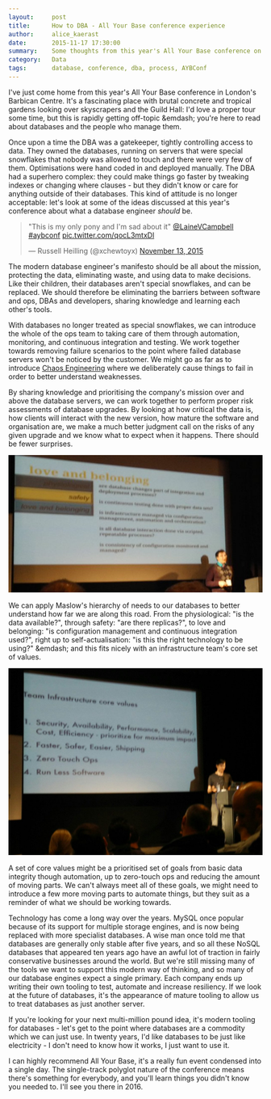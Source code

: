 ```yaml
---
layout:     post
title:      How to DBA - All Your Base conference experience
author:     alice_kaerast
date:       2015-11-17 17:30:00
summary:    Some thoughts from this year's All Your Base conference on the past, present and future of how we manage databases.
category:   Data
tags:       database, conference, dba, process, AYBConf
---
```


I've just come home from this year's All Your Base conference in London's Barbican Centre.  It's a fascinating place with brutal concrete and tropical gardens looking over skyscrapers and the Guild Hall: I'd love a proper tour some time, but this is rapidly getting off-topic &emdash; you're here to read about databases and the people who manage them.

Once upon a time the DBA was a gatekeeper, tightly controlling access to data.  They owned the databases, running on servers that were special snowflakes that nobody was allowed to touch and there were very few of them.  Optimisations were hand coded in and deployed manually.  The DBA had a superhero complex: they could make things go faster by tweaking indexes or changing where clauses - but they didn't know or care for anything outside of their databases.  This kind of attitude is no longer acceptable: let's look at some of the ideas discussed at this year's conference about what a database engineer *should* be.

<blockquote class="twitter-tweet" lang="en-gb"><p lang="en" dir="ltr">&quot;This is my only pony and I&#39;m sad about it&quot; <a href="https://twitter.com/LaineVCampbell">@LaineVCampbell</a> <a href="https://twitter.com/hashtag/aybconf?src=hash">#aybconf</a> <a href="https://t.co/qocL3mtxDl">pic.twitter.com/qocL3mtxDl</a></p>&mdash; Russell Heilling (@xchewtoyx) <a href="https://twitter.com/xchewtoyx/status/665138902601228288">November 13, 2015</a></blockquote>
<script async src="//platform.twitter.com/widgets.js" charset="utf-8"></script>

The modern database engineer's manifesto should be all about the mission, protecting the data, eliminating waste, and using data to make decisions.  Like their children, their databases aren't special snowflakes, and can be replaced.  We should therefore be eliminating the barriers between software and ops, DBAs and developers, sharing knowledge and learning each other's tools.

With databases no longer treated as special snowflakes, we can introduce the whole of the ops team to taking care of them through automation, monitoring, and continuous integration and testing.  We work together towards removing failure scenarios to the point where failed database servers won't be noticed by the customer.  We might go as far as to introduce [Chaos Engineering](http://www.principlesofchaos.org) where we deliberately cause things to fail in order to better understand weaknesses.

By sharing knowledge and prioritising the company's mission over and above the database servers, we can work together to perform proper risk assessments of database upgrades.  By looking at how critical the data is, how clients will interact with the new version, how mature the software and organisation are, we make a much better judgment call on the risks of any given upgrade and we know what to expect when it happens.  There should be fewer surprises.

![Maslow's Hierarchy Of Databases](/images/maslows-hierarchy-databases.jpg)

We can apply Maslow's hierarchy of needs to our databases to better understand how far we are along this road.  From the physiological: "is the data available?", through safety: "are there replicas?", to love and belonging: "is configuration management and continuous integration used?", right up to self-actualisation: "is this the right technology to be using?" &emdash; and this fits nicely with an infrastructure team's core set of values.

![Infra Core Values](/images/infra-core-values.jpg)

A set of core values might be a prioritised set of goals from basic data integrity though automation, up to zero-touch ops and reducing the amount of moving parts.  We can't always meet all of these goals, we might need to introduce a few more moving parts to automate things, but they suit as a reminder of what we should be working towards.

Technology has come a long way over the years.  MySQL once popular because of its support for multiple storage engines, and is now being replaced with more specialist databases.  A wise man once told me that databases are generally only stable after five years, and so all these NoSQL databases that appeared ten years ago have an awful lot of traction in fairly conservative businesses around the world.  But we're still missing many of the tools we want to support this modern way of thinking, and so many of our database engines expect a single primary.  Each company ends up writing their own tooling to test, automate and increase resiliency.  If we look at the future of databases, it's the appearance of mature tooling to allow us to treat databases as just another server.

If you're looking for your next multi-million pound idea, it's modern tooling for databases - let's get to the point where databases are a commodity which we can just use.  In twenty years, I'd like databases to be just like electricity - I don't need to know how it works, I just want to use it.

I can highly recommend All Your Base, it's a really fun event condensed into a single day.  The single-track polyglot nature of the conference means there's something for everybody, and you'll learn things you didn't know you needed to.  I'll see you there in 2016.
